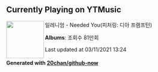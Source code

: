 ## Currently Playing on YTMusic

[<img align="left" width="100" src="https://i.ytimg.com/vi/AQExFj6VKbU/sddefault.jpg?sqp=-oaymwEWCJADEOEBIAQqCghqEJQEGHgg6AJIWg&rs">](https://music.youtube.com/watch?v=AQExFj6VKbU)

일레니엄 - Needed You(피처링: 디아 프램프턴)

**Albums**: 조회수 81만회

Last updated at 03/11/2021 13:24

#### Generated with [20chan/github-now](https://github.com/20chan/github-now)


<!--
**20chan/20chan** is a ✨ _special_ ✨ repository because its `README.md` (this file) appears on your GitHub profile.

Here are some ideas to get you started:

- 🔭 I’m currently working on ...
- 🌱 I’m currently learning ...
- 👯 I’m looking to collaborate on ...
- 🤔 I’m looking for help with ...
- 💬 Ask me about ...
- 📫 How to reach me: ...
- 😄 Pronouns: ...
- ⚡ Fun fact: ...
-->
